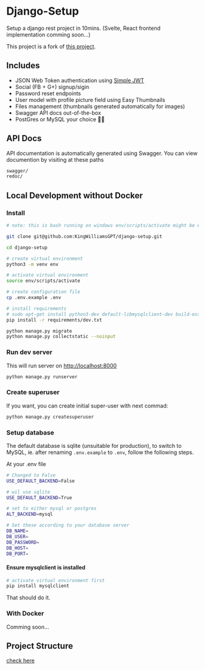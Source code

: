 # Django-Setup

Setup a django rest project in 10mins.
(Svelte, React frontend implementation comming soon...)

This project is a fork of [this project](https://github.com/Vivify-Ideas/python-django-drf-boilerplate).

## Includes
- JSON Web Token authentication using [Simple JWT](https://django-rest-framework-simplejwt.readthedocs.io/en/latest/)
- Social (FB + G+) signup/sigin
- Password reset endpoints
- User model with profile picture field using Easy Thumbnails
- Files management (thumbnails generated automatically for images)
- Swagger API docs out-of-the-box
- PostGres or MySQL your choice 🤷‍♀️

## API Docs

API documentation is automatically generated using Swagger. You can view documention by visiting at these paths

```bash
swagger/
redoc/
```


## Local Development without Docker

### Install

```bash
# note: this is bash running on windows env/scripts/activate might be env/bin/activate on a full linux environment

git clone git@github.com:KingWilliamsGPT/django-setup.git

cd django-setup

# create virtual environment
python3 -m venv env

# activate virtual environment
source env/scripts/activate

# create configuration file
cp .env.example .env

# install requirements
# sudo apt-get install python3-dev default-libmysqlclient-dev build-essential # might need this
pip install -r requirements/dev.txt

python manage.py migrate
python manage.py collectstatic --noinput
```

### Run dev server

This will run server on [http://localhost:8000](http://localhost:8000)

```bash
python manage.py runserver
```

### Create superuser

If you want, you can create initial super-user with next commad:

```bash
python manage.py createsuperuser
```

### Setup database
The default database is sqlite (unsuitable for production), to switch to MySQL, ie. after renaming `.env.example` to `.env`, follow the following steps.

At your .env file
```bash
# Changed to False
USE_DEFAULT_BACKEND=False

# wil use sqlite 
USE_DEFAULT_BACKEND=True

# set to either mysql or postgres
ALT_BACKEND=mysql

# Set these according to your database server
DB_NAME=
DB_USER=
DB_PASSWORD=
DB_HOST=
DB_PORT=
```

#### Ensure mysqlclient is installed
```bash
# activate virtual environment first
pip install mysqlclient
```

That should do it.


### With Docker
Comming soon...


## Project Structure
[check here](./project_tree.md)